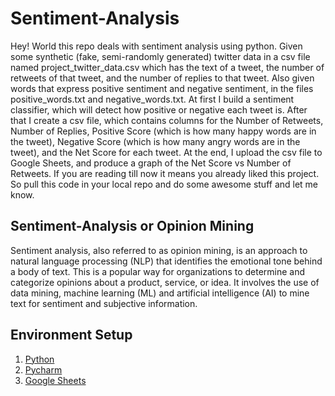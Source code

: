 # Sentiment-Analysis
Hey! World this repo deals with sentiment analysis using python. Given some synthetic (fake, semi-randomly generated) twitter data in a csv file named project_twitter_data.csv 
which has the text of a tweet, the number of retweets of that tweet, and the number of replies to that tweet. Also given words that express positive sentiment and negative 
sentiment, in the files positive_words.txt and negative_words.txt. At first I build a sentiment classifier, which will detect how positive or negative each tweet is. After that 
I create a csv file, which contains columns for the Number of Retweets, Number of Replies, Positive Score (which is how many happy words are in the tweet), Negative Score 
(which is how many angry words are in the tweet), and the Net Score for each tweet. At the end, I upload the csv file to Google Sheets, and produce a graph of the Net Score vs 
Number of Retweets. If you are reading till now it means you already liked this project. So pull this code in your local repo and do some awesome stuff and let me know.


## Sentiment-Analysis or Opinion Mining
Sentiment analysis, also referred to as opinion mining, is an approach to natural language processing (NLP) that identifies the emotional tone behind a body of text. This is a 
popular way for organizations to determine and categorize opinions about a product, service, or idea. It involves the use of data mining, machine learning (ML) and artificial 
intelligence (AI) to mine text for sentiment and subjective information.

## Environment Setup
1. [Python](https://www.python.org/downloads/)
2. [Pycharm](https://www.jetbrains.com/pycharm/download/#section=windows)
3. [Google Sheets](https://www.google.com/sheets/about/)
